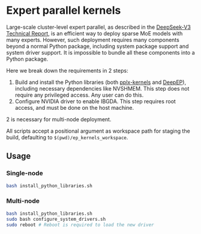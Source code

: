 # Expert parallel kernels

Large-scale cluster-level expert parallel, as described in the [DeepSeek-V3 Technical Report](http://arxiv.org/abs/2412.19437), is an efficient way to deploy sparse MoE models with many experts. However, such deployment requires many components beyond a normal Python package, including system package support and system driver support. It is impossible to bundle all these components into a Python package.

Here we break down the requirements in 2 steps:

1. Build and install the Python libraries (both [pplx-kernels](https://github.com/ppl-ai/pplx-kernels) and [DeepEP](https://github.com/deepseek-ai/DeepEP)), including necessary dependencies like NVSHMEM. This step does not require any privileged access. Any user can do this.
2. Configure NVIDIA driver to enable IBGDA. This step requires root access, and must be done on the host machine.

2 is necessary for multi-node deployment.

All scripts accept a positional argument as workspace path for staging the build, defaulting to `$(pwd)/ep_kernels_workspace`.

## Usage

### Single-node

```bash
bash install_python_libraries.sh
```

### Multi-node

```bash
bash install_python_libraries.sh
sudo bash configure_system_drivers.sh
sudo reboot # Reboot is required to load the new driver
```
